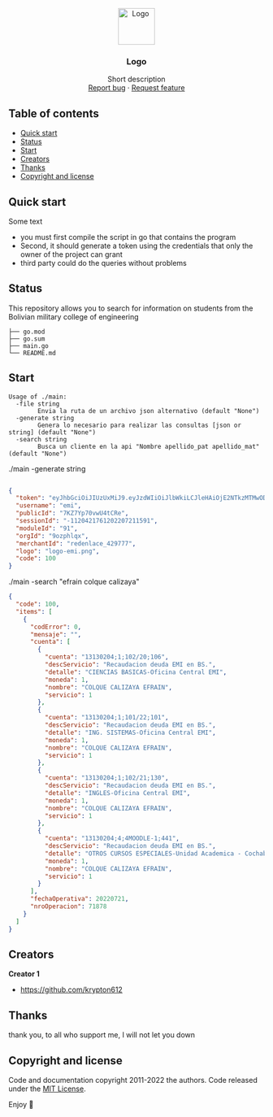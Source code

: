 <p align="center">
  <a href="https://example.com/">
       <img src="https://www.ecipartners.com/wp-content/uploads/2021/12/IoT-review.jpg" alt="Logo" width=72 height=72>

  </a>

  <h3 align="center">Logo</h3>

  <p align="center">
    Short description
    <br>
    <a href="https://github.com/krypton612/dni_dues/issues/new?template=bug.md">Report bug</a>
    ·
    <a href="https://github.com/krypton612/dni_dues/issues/new?template=feature.md&labels=feature">Request feature</a>
  </p>
</p>


## Table of contents

- [Quick start](#quick-start)
- [Status](#status)
- [Start](#start)
- [Creators](#creators)
- [Thanks](#thanks)
- [Copyright and license](#copyright-and-license)

## Quick start

Some text

- you must first compile the script in go that contains the program
- Second, it should generate a token using the credentials that only the owner of the project can grant
- third party could do the queries without problems

## Status

This repository allows you to search for information on students from the Bolivian military college of engineering


```text
├── go.mod
├── go.sum
├── main.go
└── README.md
```
## Start
```
Usage of ./main:
  -file string
    	Envia la ruta de un archivo json alternativo (default "None")
  -generate string
    	Genera lo necesario para realizar las consultas [json or string] (default "None")
  -search string
    	Busca un cliente en la api "Nombre apellido_pat apellido_mat" (default "None")
```
./main -generate string

```json

{
  "token": "eyJhbGciOiJIUzUxMiJ9.eyJzdWIiOiJlbWkiLCJleHAiOjE2NTkzMTMwODJ9.2v4DrLXNeypdeI3pQaCOZOWNwVXzm30wSaVQR6cjBSh_2MRyWx0AKKrQUsJNZG0YB422wXvYt73DUMINZ57Ixg",
  "username": "emi",
  "publicId": "7KZ7Yp70vwU4tCRe",
  "sessionId": "-1120421761202207211591",
  "moduleId": "91",
  "orgId": "9ozphlqx",
  "merchantId": "redenlace_429777",
  "logo": "logo-emi.png",
  "code": 100
}    
```
./main -search "efrain colque calizaya"

```json
{
  "code": 100,
  "items": [
    {
      "codError": 0,
      "mensaje": "",
      "cuenta": [
        {
          "cuenta": "13130204;1;102/20;106",
          "descServicio": "Recaudacion deuda EMI en BS.",
          "detalle": "CIENCIAS BASICAS-Oficina Central EMI",
          "moneda": 1,
          "nombre": "COLQUE CALIZAYA EFRAIN",
          "servicio": 1
        },
        {
          "cuenta": "13130204;1;101/22;101",
          "descServicio": "Recaudacion deuda EMI en BS.",
          "detalle": "ING. SISTEMAS-Oficina Central EMI",
          "moneda": 1,
          "nombre": "COLQUE CALIZAYA EFRAIN",
          "servicio": 1
        },
        {
          "cuenta": "13130204;1;102/21;130",
          "descServicio": "Recaudacion deuda EMI en BS.",
          "detalle": "INGLES-Oficina Central EMI",
          "moneda": 1,
          "nombre": "COLQUE CALIZAYA EFRAIN",
          "servicio": 1
        },
        {
          "cuenta": "13130204;4;4MOODLE-1;441",
          "descServicio": "Recaudacion deuda EMI en BS.",
          "detalle": "OTROS CURSOS ESPECIALES-Unidad Academica - Cochabamba",
          "moneda": 1,
          "nombre": "COLQUE CALIZAYA EFRAIN",
          "servicio": 1
        }
      ],
      "fechaOperativa": 20220721,
      "nroOperacion": 71878
    }
  ]
}
```

## Creators

**Creator 1**

- <https://github.com/krypton612>

## Thanks

thank you, to all who support me, I will not let you down

## Copyright and license

Code and documentation copyright 2011-2022 the authors. Code released under the [MIT License](https://github.com/krypton612/dni_dues/blob/master/LICENSE).

Enjoy :metal:
